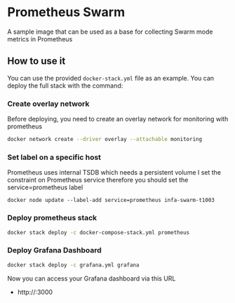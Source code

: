 # Prometheus Swarm

A sample image that can be used as a base for collecting Swarm mode metrics in Prometheus

## How to use it

You can use the provided `docker-stack.yml` file as an example. You can deploy the full stack with the command:

### Create overlay network
Before deploying, you need to create an overlay network for monitoring with prometheus

```bash
docker network create --driver overlay --attachable monitoring
```

### Set label on a specific host
Prometheus uses internal TSDB which needs a persistent volume
I set the constraint on Prometheus service therefore you should set the service=prometheus label
```
docker node update --label-add service=prometheus infa-swarm-t1003
```

### Deploy prometheus stack
```bash
docker stack deploy -c docker-compose-stack.yml prometheus
```

### Deploy Grafana Dashboard
```bash
docker stack deploy -c grafana.yml grafana
```

Now you can access your Grafana dashboard via this URL

* http://<IP one of your swarm node>:3000
